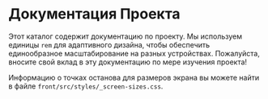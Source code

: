 # Документация Проекта

Этот каталог содержит документацию по проекту. Мы используем единицы `rem` для адаптивного дизайна, чтобы обеспечить единообразное масштабирование на разных устройствах. Пожалуйста, вносите свой вклад в эту документацию по мере изучения проекта!

Информацию о точках останова для размеров экрана вы можете найти в файле `front/src/styles/_screen-sizes.css`.